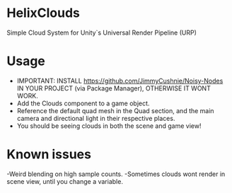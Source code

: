 # HelixClouds
 Simple Cloud System for Unity`s Universal Render Pipeline (URP)
 
# Usage
- IMPORTANT: INSTALL https://github.com/JimmyCushnie/Noisy-Nodes IN YOUR PROJECT (via Package Manager), OTHERWISE IT WONT WORK.
- Add the Clouds component to a game object.
- Reference the default quad mesh in the Quad section, and the main camera and directional light in their respective places.
- You should be seeing clouds in both the scene and game view!

# Known issues

-Weird blending on high sample counts.
-Sometimes clouds wont render in scene view, until you change a variable.

